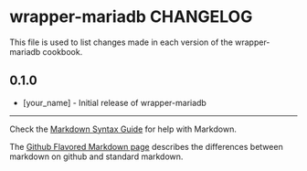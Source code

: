 # wrapper-mariadb CHANGELOG

This file is used to list changes made in each version of the wrapper-mariadb cookbook.

## 0.1.0
- [your_name] - Initial release of wrapper-mariadb

- - -
Check the [Markdown Syntax Guide](http://daringfireball.net/projects/markdown/syntax) for help with Markdown.

The [Github Flavored Markdown page](http://github.github.com/github-flavored-markdown/) describes the differences between markdown on github and standard markdown.
